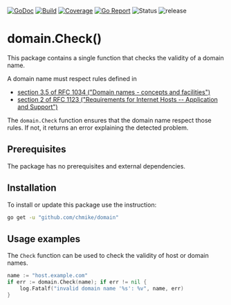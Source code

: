 [![GoDoc](https://pkg.go.dev/github.com/chmike/domain?status.svg)](https://pkg.go.dev/github.com/chmike/domain)
[![Build](https://travis-ci.org/chmike/domain.svg?branch=master)](https://travis-ci.org/chmike/domain?branch=master)
[![Coverage](https://coveralls.io/repos/github/chmike/domain/badge.svg?branch=master)](https://coveralls.io/github/chmike/domain?branch=master)
[![Go Report](https://goreportcard.com/badge/github.com/chmike/domain)](https://goreportcard.com/report/github.com/chmike/domain)
![Status](https://img.shields.io/badge/status-stable-brightgreen.svg)
![release](https://img.shields.io/github/release/chmike/domain/all.svg)

# domain.Check()

This package contains a single function that checks the validity of a domain name. 

A domain name must respect rules defined in 
- [section 3.5 of RFC 1034 ("Domain names - concepts and facilities")](https://tools.ietf.org/html/rfc1034#section-3.5)
- [section 2 of RFC 1123 ("Requirements for Internet Hosts -- Application and Support")](https://tools.ietf.org/html/rfc1123#section-2)

The `domain.Check` function ensures that the domain name respect those rules. If not, it returns an error explaining the detected problem. 

## Prerequisites

The package has no prerequisites and external dependencies.

## Installation

To install or update this package use the instruction:

```bash
go get -u "github.com/chmike/domain"
```

## Usage examples

The `Check` function can be used to check the validity of host or domain names.

```go
name := "host.example.com"
if err := domain.Check(name); if err != nil {
    log.Fatalf("invalid domain name '%s': %v", name, err)
}
```


